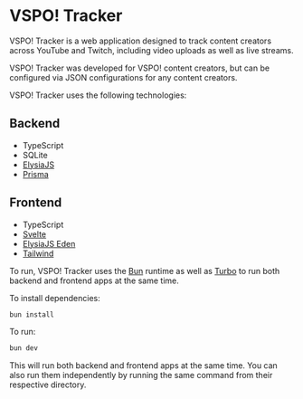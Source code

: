 # VSPO! Tracker

VSPO! Tracker is a web application designed to track content creators across 
YouTube and Twitch, including video uploads as well as live streams.

VSPO! Tracker was developed for VSPO! content creators, but can be configured 
via JSON configurations for any content creators.

VSPO! Tracker uses the following technologies:

## Backend
- TypeScript
- SQLite
- [ElysiaJS](https://elysiajs.com/)
- [Prisma](https://www.prisma.io/)

## Frontend
- TypeScript
- [Svelte](https://svelte.dev/)
- [ElysiaJS Eden](https://elysiajs.com/eden/overview.html)
- [Tailwind](https://tailwindcss.com/)

To run, VSPO! Tracker uses the [Bun](https://bun.sh) runtime as well as 
[Turbo](https://turbo.build/) to run both backend and frontend apps at the same 
time.

To install dependencies:

```bash
bun install
```

To run:

```bash
bun dev
```

This will run both backend and frontend apps at the same time. You can also run 
them independently by running the same command from their respective directory.

